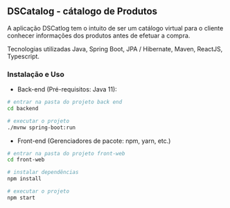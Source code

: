 ## DSCatalog - cátalogo de Produtos
A aplicação DSCatlog tem o intuito de ser um catálogo virtual para o cliente conhecer informações dos produtos antes de efetuar a compra.

Tecnologias utilizadas Java, Spring Boot, JPA / Hibernate, Maven, ReactJS, Typescript.

### Instalação e Uso

- Back-end (Pré-requisitos: Java 11):

```bash
# entrar na pasta do projeto back end
cd backend

# executar o projeto
./mvnw spring-boot:run
```

- Front-end (Gerenciadores de pacote: npm, yarn, etc.)

```bash
# entrar na pasta do projeto front-web
cd front-web

# instalar dependências
npm install

# executar o projeto
npm start
```

